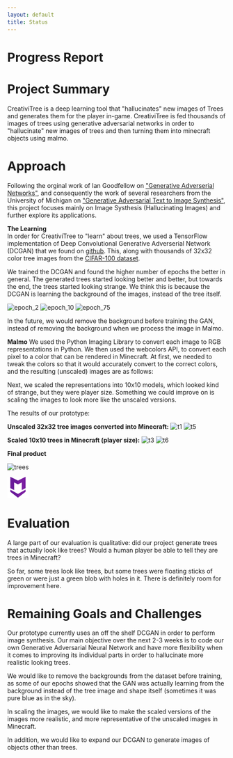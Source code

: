 ```yaml
---
layout: default
title: Status
---
```


Progress Report
===============

[Source]: <> (http://sameersingh.org/courses/aiproj/sp17/writeups/status.pdf)

# Project Summary
[comment]: <> (Since things may have changed since proposal \(even if they haven’t\), write a short paragraph summarizing the goals of the project \(updated/improved version from the proposal\))
CreativiTree is a deep learning tool that "hallucinates" new images of Trees and generates them for the player in-game.
CreativiTree is fed thousands of images of trees using generative adversarial networks in order to "hallucinate" new images of trees and then turning them into minecraft objects using malmo. 

# Approach
[comment]: <> (Give a detailed description of your approach, in a few paragraphs. You should summarize the main algorithm you are using, such as by writing out the update equation \(even if it is off-the-shelf\). You should also give details about the approach as it applies to your scenario. For example, if you are using reinforcement learning for a given scenario, describe the MDP in detail, i.e. how many states/actions you have, what does the reward function look like. A good guideline is to incorporate sufficient details so that most of your approach is reproducible by a reader. I encourage you to use figures, as appropriate, for this, as I provided in the writeup for the first assignment \(available here: http://sameersingh.org/courses/aiproj/sp17/assignments.html#assignment1\). I recommend at least 2-3 paragraphs.)

Following the orginal work of Ian Goodfellow on ["Generative Adverserial Networks"](https://arxiv.org/pdf/1406.2661.pdf), and consequently the work of several researchers from the University of Michigan on ["Generative Adversarial Text to Image Synthesis"](https://arxiv.org/pdf/1605.05396.pdf), this project focuses mainly on Image Systhesis \(Hallucinating Images\) and further explore its applications.

**The Learning**  
In order for CreativiTree to "learn" about trees, we used a TensorFlow implementation of Deep Convolutional Generative Adverserial Network (DCGAN) that we found on [github](https://github.com/carpedm20/DCGAN-tensorflow). This, along with thousands of 32x32 color tree images from the [CIFAR-100 dataset](https://www.cs.toronto.edu/~kriz/cifar.html). 

We trained the DCGAN and found the higher number of epochs the better in general. The generated trees started looking better and better, but towards the end, the trees started looking strange. We think this is because the DCGAN is learning the background of the images, instead of the tree itself. 

![epoch_2](/epoch_2.png)
![epoch_10](/epoch_10.png)
![epoch_75](/epoch_75.png)

In the future, we would remove the background before training the GAN, instead of removing the background when we process the image in Malmo. 

**Malmo**
We used the Python Imaging Library to convert each image to RGB representations in Python. We then used the webcolors API, to convert each pixel to a color that can be rendered in Minecraft. At first, we needed to tweak the colors so that it would accurately convert to the correct colors, and the resulting (unscaled) images are as follows:


Next, we scaled the representations into 10x10 models, which looked kind of strange, but they were player size. Something we could improve on is scaling the images to look more like the unscaled versions.

The results of our prototype:

**Unscaled 32x32 tree images converted into Minecraft:**
![t1](/t1_unscaled_full.png)
![t5](/t5_unscaled_full.png)

**Scaled 10x10 trees in Minecraft (player size):**
![t3](/t3_scaled_full.png)
![t6](/t6_scaled_full.png)

**Final product**

![trees](/treeImage.png)

![alt text](https://github.com/adam-p/markdown-here/raw/master/src/common/images/icon48.png "Logo Title Text 1")

# Evaluation
[comment]: <> (An important aspect of your project, as we mentioned in the beginning, is evaluating your project. Be clear and precise about describing the evaluation setup, for both quantitative and qualitative results. Present the results to convince the reader that you have a working implementation. Use plots, charts, tables, screenshots, figures, etc. as needed. I expect you will need at least a few paragraphs to describe each type of evaluation that you perform.)
A large part of our evaluation is qualitative: did our project generate trees that actually look like trees? Would a human player be able to tell they are trees in Minecraft? 

So far, some trees look like trees, but some trees were floating sticks of green or were just a green blob with holes in it. There is definitely room for improvement here.


# Remaining Goals and Challenges
[comment]: <> (In a few paragraphs, describe your goals for the  next 2-3 weeks, when the final report is due. At the very least, describe how you consider your prototype to be limited, and what you want to add to make it a complete contribution. Note that if you think your algorithm is quite good, but have not performed sufficient evaluation, doing them can also be a reasonable goal. Similarly, you may propose some baselines \(such as a hand-coded policy\) that you did not get a chance to implement, but want to compare against for the final submission. Finally, given your experience so far, describe some of the challenges you anticipate facing by the time your final report is due, how crippling you think it might be, and what you might do to solve them.)

Our prototype currently uses an off the shelf DCGAN in order to perform image synthesis. Our main objective over the next 2-3 weeks is to code our own Generative Adversarial Neural Network and have more flexibility when it comes to improving its individual parts in order to hallucinate more realistic looking trees.

We would like to remove the backgrounds from the dataset before training, as some of our epochs showed that the GAN was actually learning from the background instead of the tree image and shape itself (sometimes it was pure blue as in the sky).

In scaling the images, we would like to make the scaled versions of the images more realistic, and more representative of the unscaled images in Minecraft.

In addition, we would like to expand our DCGAN to generate images of objects other than trees. 

